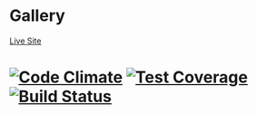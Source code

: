 Gallery
================

[Live Site](https://turing-gallery.herokuapp.com/)

[![Code Climate](https://codeclimate.com/repos/544ea2036956803dce030bf9/badges/8471286c94a6af26251e/gpa.svg)](https://codeclimate.com/repos/544ea2036956803dce030bf9/feed)
[![Test Coverage](https://codeclimate.com/repos/544ea2036956803dce030bf9/badges/8471286c94a6af26251e/coverage.svg)](https://codeclimate.com/repos/544ea2036956803dce030bf9/feed)
[![Build Status](https://travis-ci.org/awortham/Gallery.svg)](https://travis-ci.org/awortham/Gallery)
=======
